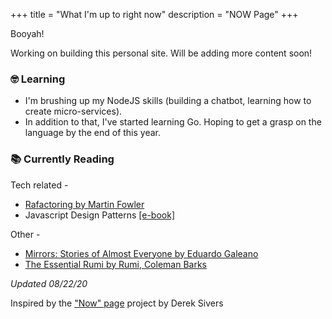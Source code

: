 +++
title = "What I'm up to right now"
description = "NOW Page"
+++


Booyah! 

Working on building this personal site. Will be adding more content soon!

### :nerd_face: Learning

- I'm brushing up my NodeJS skills (building a chatbot, learning how to create micro-services). 
- In addition to that, I've started learning Go. Hoping to get a grasp on the language by the end of this year.

### :books: Currently Reading

Tech related -
- [Rafactoring by Martin Fowler](https://martinfowler.com/books/refactoring.html)
- Javascript Design Patterns [[e-book]](https://addyosmani.com/resources/essentialjsdesignpatterns/book/)

Other - 
- [Mirrors: Stories of Almost Everyone by Eduardo Galeano](https://www.goodreads.com/book/show/6149162-mirrors)
- [The Essential Rumi by Rumi, Coleman Barks](https://www.goodreads.com/book/show/304079.The_Essential_Rumi)



*Updated 08/22/20*

Inspired by the ["Now" page](https://nownownow.com/about) project by Derek Sivers